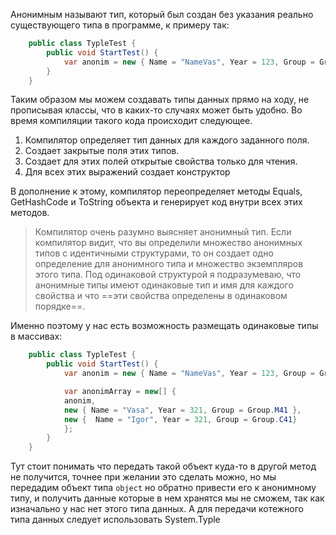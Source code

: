 Анонимным называют тип, который был создан без указания реально существующего типа в программе, к примеру так:
```csharp
    public class TypleTest {
        public void StartTest() {
            var anonim = new { Name = "NameVas", Year = 123, Group = Group.C41 };
        }
    }
```
Таким образом мы можем создавать типы данных прямо на ходу, не прописывая классы, что в каких-то случаях может быть удобно.
Во время компиляции такого кода происходит следующее.
1) Компилятор определяет тип данных для каждого заданного поля.
2) Создает закрытые поля этих типов.
3) Создает для этих полей открытые свойства только для чтения.
4) Для всех этих выражений создает конструктор

В дополнение к этому, компилятор переопределяет методы Equals, GetHashCode и ToString объекта и генерирует код внутри всех этих методов.

> Компилятор очень разумно выясняет анонимный тип. Если компилятор видит, что вы определили множество анонимных типов с идентичными структурами, то он создает одно определение для анонимного типа и множество экземпляров этого типа. Под одинаковой структурой я подразумеваю, что анонимные типы имеют одинаковые тип и имя для каждого свойства и что ==эти свойства определены в одинаковом порядке==.

Именно поэтому у нас есть возможность размещать одинаковые типы в массивах:
```csharp
    public class TypleTest {
        public void StartTest() {
            var anonim = new { Name = "NameVas", Year = 123, Group = Group.C41 };

            var anonimArray = new[] {
            anonim,
            new { Name = "Vasa", Year = 321, Group = Group.M41 },
            new {  Name = "Igor", Year = 321, Group = Group.C41}
            };
        }
    }
```
Тут стоит понимать что передать такой объект куда-то в другой метод не получится, точнее при желании это сделать можно, но мы передадим объект типа `object` но обратно привести его к анонимному типу, и получить данные которые в нем хранятся мы не сможем, так как изначально у нас нет этого типа данных. А для передачи котежного типа данных следует использовать System.Typle